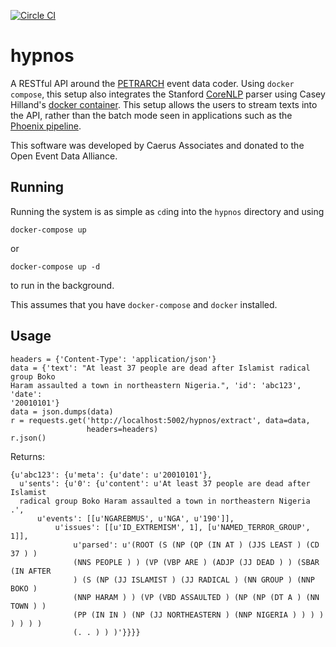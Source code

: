 [![Circle CI](https://circleci.com/gh/caerusassociates/hypnos.svg?style=svg)](https://circleci.com/gh/caerusassociates/hypnos)

hypnos
======

A RESTful API around the [PETRARCH](https://github.com/openeventdata/petrarch)
event data coder. Using `docker compose`, this setup also integrates the 
Stanford [CoreNLP](http://nlp.stanford.edu/software/corenlp.shtml) parser
using Casey Hilland's [docker container](https://github.com/chilland/ccNLP).
This setup allows the users to stream texts into the API, rather than the 
batch mode seen in applications such as the [Phoenix pipeline](https://github.com/openeventdata/phoenix_pipeline).

This software was developed by Caerus Associates and donated to the Open Event
Data Alliance.

Running
-------

Running the system is as simple as `cd`ing into the `hypnos` directory and
using

`docker-compose up`

or 

`docker-compose up -d`

to run in the background.

This assumes that you have `docker-compose` and `docker` installed.

Usage
-----

```
headers = {'Content-Type': 'application/json'}
data = {'text': "At least 37 people are dead after Islamist radical group Boko
Haram assaulted a town in northeastern Nigeria.", 'id': 'abc123', 'date':
'20010101'}
data = json.dumps(data)
r = requests.get('http://localhost:5002/hypnos/extract', data=data,
                 headers=headers)
r.json()
```

Returns:

```
{u'abc123': {u'meta': {u'date': u'20010101'},
  u'sents': {u'0': {u'content': u'At least 37 people are dead after Islamist
  radical group Boko Haram assaulted a town in northeastern Nigeria .',
      u'events': [[u'NGAREBMUS', u'NGA', u'190']],
          u'issues': [[u'ID_EXTREMISM', 1], [u'NAMED_TERROR_GROUP', 1]],
              u'parsed': u'(ROOT (S (NP (QP (IN AT ) (JJS LEAST ) (CD 37 ) )
              (NNS PEOPLE ) ) (VP (VBP ARE ) (ADJP (JJ DEAD ) ) (SBAR (IN AFTER
              ) (S (NP (JJ ISLAMIST ) (JJ RADICAL ) (NN GROUP ) (NNP BOKO )
              (NNP HARAM ) ) (VP (VBD ASSAULTED ) (NP (NP (DT A ) (NN TOWN ) )
              (PP (IN IN ) (NP (JJ NORTHEASTERN ) (NNP NIGERIA ) ) ) ) ) ) ) )
              (. . ) ) )'}}}}
```
